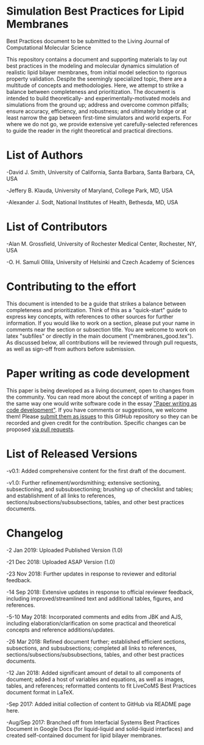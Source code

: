 # Simulation Best Practices for Lipid Membranes

Best Practices document to be submitted to the Living Journal of Computational Molecular Science

This repository contains a document and supporting materials to lay out best practices in the modeling and molecular dynamics simulation of realistic lipid bilayer membranes, from initial model selection to rigorous property validation. Despite the seemingly specialized topic, there are a multitude of concepts and methodologies. Here, we attempt to strike a balance between completeness and prioritization. The document is intended to build theoretically- and experimentally-motivated models and simulations from the ground up; address and overcome common pitfalls; ensure accuracy, efficiency, and robustness; and ultimately bridge or at least narrow the gap between first-time simulators and world experts. For where we do not go, we provide extensive yet carefully-selected references to guide the reader in the right theoretical and practical directions.

# List of Authors

-David J. Smith, University of California, Santa Barbara, Santa Barbara, CA, USA

-Jeffery B. Klauda, University of Maryland, College Park, MD, USA

-Alexander J. Sodt, National Institutes of Health, Bethesda, MD, USA

# List of Contributors

-Alan M. Grossfield, University of Rochester Medical Center, Rochester, NY, USA

-O. H. Samuli Ollila, University of Helsinki and Czech Academy of Sciences

# Contributing to the effort

This document is intended to be a guide that strikes a balance between completeness and prioritization. Think of this as a "quick-start" guide to express key concepts, with references to other sources for further information. If you would like to work on a section, please put your name in comments near the section or subsection title. You are welcome to work on latex "subfiles" or directly in the main document ("membranes_good.tex"). As discussed below, all contributions will be reviewed through pull requests, as well as sign-off from authors before submission.

# Paper writing as code development

This paper is being developed as a living document, open to changes from the community. You can read more about the concept of writing a paper in the same way one would write software code in the essay ["Paper writing as code development"](https://livecomsjournal.github.io/paper_code.html). If you have comments or suggestions, we welcome them! Please [submit them as issues](https://guides.github.com/features/issues/) to this GitHub repository so they can be recorded and given credit for the contribution. Specific changes can be proposed [via pull requests](https://help.github.com/articles/about-pull-requests/).

# List of Released Versions

-v0.1: Added comprehensive content for the first draft of the document.

-v1.0: Further refinement/wordsmithing; extensive sectioning, subsectioning, and subsubsectioning; brushing up of checklist and tables; and establishment of all links to references, sections/subsections/subsubsections, tables, and other best practices documents.

# Changelog

-2 Jan 2019: Uploaded Published Version (1.0)

-21 Dec 2018: Uploaded ASAP Version (1.0)

-23 Nov 2018: Further updates in response to reviewer and editorial feedback.

-14 Sep 2018: Extensive updates in response to official reviewer feedback, including improved/streamlined text and additional tables, figures, and references.

-5-10 May 2018: Incorporated comments and edits from JBK and AJS, including elaboration/clarification on some practical and theoretical concepts and reference additions/updates.

-26 Mar 2018: Refined document further; established efficient sections, subsections, and subsubsections; completed all links to references, sections/subsections/subsubsections, tables, and other best practices documents.

-12 Jan 2018: Added significant amount of detail to all components of document; added a host of variables and equations, as well as images, tables, and references; reformatted contents to fit LiveCoMS Best Practices document format in LaTeX.

-Sep 2017: Added initial collection of content to GitHub via README page here.

-Aug/Sep 2017: Branched off from Interfacial Systems Best Practices Document in Google Docs (for liquid-liquid and solid-liquid interfaces) and created self-contained document for lipid bilayer membranes.
